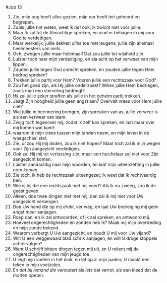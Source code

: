 #Job 13
1. Zie, mijn oog heeft alles gezien, mijn oor heeft het gehoord en begrepen. 
2. Zoals jullie *het* weten, weet ík *het* ook; ik zwicht niet voor jullie. 
3. Maar ík zal tot de Almachtige spreken, en vind er behagen in *mij* voor God te verdedigen. 
4. Maar werkelijk, jullie dekken *alles* toe met leugens; jullie zijn allemaal heelmeesters van niets. 
5. Och, zwegen jullie maar helemaal! Dat zou jullie tot wijsheid zijn. 
6. Luister toch naar mijn verdediging, en sla acht op het verweer van mijn lippen. 
7. Zouden jullie tegen God onrecht spreken, en zouden jullie tegen Hem bedrog spreken? 
8. Trekken jullie partij voor Hem? Voeren jullie een rechtszaak voor God? 
9. Zou het goed zijn, als Hij jullie onderzoekt? Willen jullie Hem bedriegen, zoals men een sterveling bedriegt? 
10. Hij zal jullie zeker straffen als jullie in het geheim partij trekken. 
11. Jaagt Zijn hoogheid jullie geen angst aan? Overvalt vrees voor Hem jullie niet? 
12. Wat jullie in herinnering brengen, zijn spreuken van as, jullie verweer is als een verweer van leem. 
13. Zwijg *toch* tegenover mij, zodat ik zelf kan spreken, en laat maar over mij komen wat *komt*: 
14. waarom ik mijn vlees tussen mijn tanden neem, en mijn leven in de waagschaal stel. 
15. Zie, *al* zou Hij mij doden, zou ik niet hopen? Maar toch zal ik mijn wegen voor Zijn aangezicht verdedigen. 
16. Ook zal Hij mij tot verlossing zijn; maar een huichelaar zal niet voor Zijn aangezicht komen. 
17. Luister aandachtig naar mijn woorden, en *laat* mijn uiteenzetting in jullie oren *komen*. 
18. Zie toch, ik heb de rechtszaak uiteengezet; ik weet dat ík rechtvaardig ben. 
19. Wie is hij die een rechtszaak met mij voert? Als ik nu zweeg, zou ik de geest geven. 
20. Alleen, doe twee dingen niet met mij, dan zal ik mij niet voor Uw aangezicht verbergen. 
21. Doe Uw hand die op mij *drukt*, ver weg, en laat Uw bedreiging mij geen angst *meer* aanjagen. 
22. Roep dan, en ík zal antwoorden; of ik zal spreken, en antwoord mij. 
23. Hoeveel ongerechtigheden en zonden heb ik? Maak mij mijn overtreding en mijn zonde bekend. 
24. Waarom verbergt U Uw aangezicht, en houdt U mij voor Uw vijand? 
25. Wilt U een weggewaaid blad schrik aanjagen, en wilt U droge stoppels achtervolgen? 
26. Want U schrijft bittere dingen tegen mij uit, en U rekent mij de ongerechtigheden van mijn jeugd toe. 
27. U legt mijn voeten in het blok, en let op al mijn paden; U maakt een teken in mijn voetzolen. 
28. En *dat bij iemand die* veroudert als *iets* dat verrot, als een kleed dat de motten opeten.
